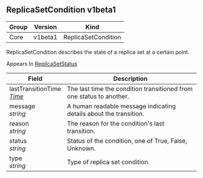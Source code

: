 ## ReplicaSetCondition v1beta1

Group        | Version     | Kind
------------ | ---------- | -----------
Core | v1beta1 | ReplicaSetCondition



ReplicaSetCondition describes the state of a replica set at a certain point.

<aside class="notice">
Appears In  <a href="#replicasetstatus-v1beta1">ReplicaSetStatus</a> </aside>

Field        | Description
------------ | -----------
lastTransitionTime <br /> *[Time](#time-unversioned)*  | The last time the condition transitioned from one status to another.
message <br /> *string*  | A human readable message indicating details about the transition.
reason <br /> *string*  | The reason for the condition's last transition.
status <br /> *string*  | Status of the condition, one of True, False, Unknown.
type <br /> *string*  | Type of replica set condition.

